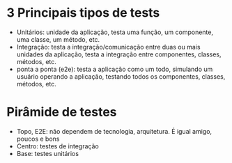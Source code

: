 # 3 Principais tipos de tests

- Unitários: unidade da aplicação, testa uma função, um componente, uma classe, um método, etc.
- Integração: testa a integração/comunicação entre duas ou mais unidades da aplicação, testa a integração entre componentes, classes, métodos, etc.
- ponta a ponta (e2e): testa a aplicação como um todo, simulando um usuário operando a aplicação, testando todos os componentes, classes, métodos, etc.

# Pirâmide de testes

- Topo, E2E: não dependem de tecnologia, arquitetura. É igual amigo, poucos e bons
- Centro: testes de integração
- Base: testes unitários